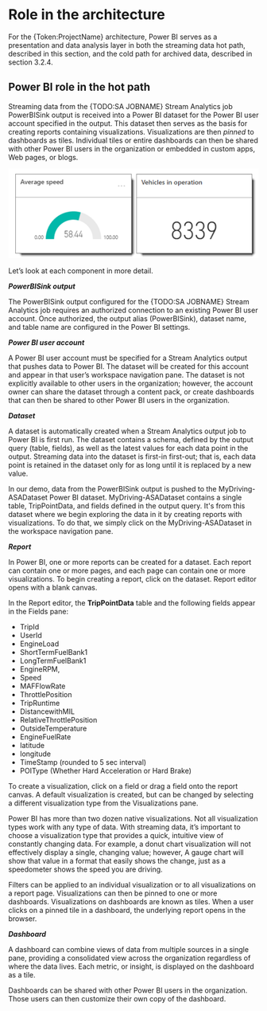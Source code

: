 # Role in the architecture

For the {Token:ProjectName} architecture, Power BI serves as a presentation and data analysis layer in both the streaming data hot path, described in this section, and the cold path for archived data, described in section 3.2.4.

## Power BI role in the hot path

Streaming data from the {TODO:SA JOBNAME} Stream Analytics job PowerBISink output is received into a Power BI dataset for the Power BI user account specified in the output. This dataset then serves as the basis for creating reports containing visualizations. Visualizations are then _pinned_ to dashboards as tiles. Individual tiles or entire dashboards can then be shared with other Power BI users in the organization or embedded in custom apps, Web pages, or blogs.

![Power BI dashboard tiles](media/pbi-020.png)

Let’s look at each component in more detail.

_**PowerBISink output**_

The PowerBISink output configured for the {TODO:SA JOBNAME} Stream Analytics job requires an authorized connection to an existing Power BI user account. Once authorized, the output alias (PowerBISink), dataset name, and table name are configured in the Power BI settings.


_**Power BI user account**_

A Power BI user account must be specified for a Stream Analytics output that pushes data to Power BI. The dataset will be created for this account and appear in that user’s workspace navigation pane. The dataset is not explicitly available to other users in the organization; however, the account owner can share the dataset through a content pack, or create dashboards that can then be shared to other Power BI users in the organization.

_**Dataset**_

A dataset is automatically created when a Stream Analytics output job to Power BI is first run. The dataset contains a schema, defined by the output query (table, fields), as well as the latest values for each data point in the output. Streaming data into the dataset is first-in first-out; that is, each data point is retained in the dataset only for as long until it is replaced by a new value.

In our demo, data from the PowerBISink output is pushed to the MyDriving-ASADataset Power BI dataset. MyDriving-ASADataset contains a single table, TripPointData, and fields defined in the output query. It's from this dataset where we begin exploring the data in it by creating reports with visualizations. To do that, we simply click on the MyDriving-ASADataset in the workspace navigation pane.  

_**Report**_

In Power BI, one or more reports can be created for a dataset. Each report can contain one or more pages, and each page can contain one or more visualizations. To begin creating a report,  click on the dataset. Report editor opens with a blank canvas.

In the Report editor, the **TripPointData** table and the following fields appear in the Fields pane:
- TripId
- UserId
- EngineLoad
- ShortTermFuelBank1
- LongTermFuelBank1
- EngineRPM,
- Speed
- MAFFlowRate
- ThrottlePosition
- TripRuntime
- DistancewithMIL
- RelativeThrottlePosition
- OutsideTemperature
- EngineFuelRate
- latitude
- longitude
- TimeStamp (rounded to 5 sec interval)
- POIType (Whether Hard Acceleration or Hard Brake)

To create a visualization, click on a field or drag a field onto the report canvas. A default visualization  is created, but can be changed by selecting a different visualization type from the Visualizations pane.

Power BI has more than two dozen native visualizations. Not all visualization types work with any type of data. With streaming data, it’s important to choose a visualization type that provides a quick, intuitive view of constantly changing data. For example, a donut chart visualization will not effectively display a single, changing value; however, A gauge chart will show that value in a format that easily shows the change, just as a speedometer shows the speed you are driving.

Filters can be applied to an individual visualization or to all visualizations on a report page. Visualizations can then be pinned to one or more dashboards. Visualizations on dashboards are known as tiles. When a user clicks on a pinned tile in a dashboard, the underlying report opens in the browser.

_**Dashboard**_

A dashboard can combine views of data from multiple sources in a single pane, providing a consolidated view across the organization regardless of where the data lives. Each metric, or insight, is displayed on the dashboard as a tile.

Dashboards can be shared with other Power BI users in the organization. Those users can then customize their own copy of the dashboard.
